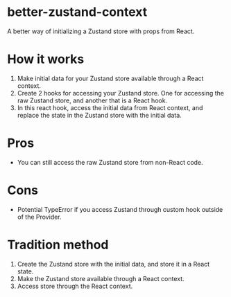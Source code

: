 # better-zustand-context
A better way of initializing a Zustand store with props from React.

# How it works
1. Make initial data for your Zustand store available through a React context.
2. Create 2 hooks for accessing your Zustand store. One for accessing the raw Zustand store, and another that is a React hook.
3. In this react hook, access the initial data from React context, and replace the state in the Zustand store with the initial data.

# Pros
- You can still access the raw Zustand store from non-React code.

# Cons
- Potential TypeError if you access Zustand through custom hook outside of the Provider.

# Tradition method
1. Create the Zustand store with the initial data, and store it in a React state.
2. Make the Zustand store available through a React context.
3. Access store through the React context.
